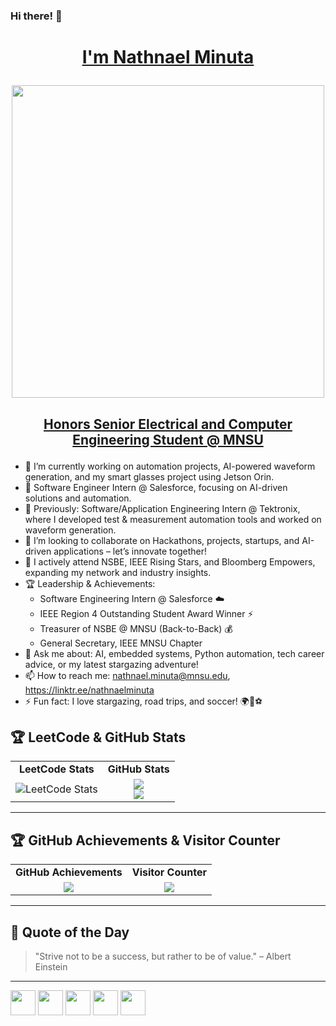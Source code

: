 ### Hi there! 👋
# <p align="center"><u>I'm Nathnael Minuta</u></p>
<p align="center"><img src="https://media.giphy.com/media/qgQUggAC3Pfv687qPC/giphy.gif" width="500"></p>

## <p align="center"><u>Honors Senior Electrical and Computer Engineering Student @ MNSU</u></p>
- 🔭 I’m currently working on automation projects, AI-powered waveform generation, and my smart glasses project using Jetson Orin.
- 🚀 Software Engineer Intern @ Salesforce, focusing on AI-driven solutions and automation.
- 💼 Previously: Software/Application Engineering Intern @ Tektronix, where I developed test & measurement automation tools and worked on waveform generation.
- 👯 I’m looking to collaborate on Hackathons, projects, startups, and AI-driven applications – let’s innovate together!
- 🎤 I actively attend NSBE, IEEE Rising Stars, and Bloomberg Empowers, expanding my network and industry insights.
- 🏆 Leadership & Achievements:
  - Software Engineering Intern @ Salesforce ☁️
  - IEEE Region 4 Outstanding Student Award Winner ⚡
  - Treasurer of NSBE @ MNSU (Back-to-Back) 💰
  - General Secretary, IEEE MNSU Chapter
- 💬 Ask me about: AI, embedded systems, Python automation, tech career advice, or my latest stargazing adventure!
- 📫 How to reach me: nathnael.minuta@mnsu.edu, https://linktr.ee/nathnaelminuta
- ⚡ Fun fact: I love stargazing, road trips, and soccer! 🌍🌌⚽

## 🏆 **LeetCode & GitHub Stats**  
<table>
  <tr>
    <td align="center"><b>LeetCode Stats</b></td>
    <td align="center"><b>GitHub Stats</b></td>
  </tr>
  <tr>
    <td align="center">
      <img src="https://leetcard.jacoblin.cool/nathnaelminuta?theme=dark&font=JetBrains%20Mono" alt="LeetCode Stats">
    </td>
    <td align="center">
      <img src="https://github-readme-stats.vercel.app/api?username=NathnaelMinuta&show_icons=true&theme=radical">
      <br>
      <img src="https://github-readme-stats.vercel.app/api/top-langs/?username=NathnaelMinuta&layout=compact&theme=radical">
    </td>
  </tr>
</table>

---

## 🏆 **GitHub Achievements & Visitor Counter**
<table>
  <tr>
    <td align="center"><b>GitHub Achievements</b></td>
    <td align="center"><b>Visitor Counter</b></td>
  </tr>
  <tr>
    <td align="center">
      <img src="https://github-profile-trophy.vercel.app/?username=NathnaelMinuta&theme=radical&row=1&column=6">
    </td>
    <td align="center">
      <img src="https://komarev.com/ghpvc/?username=NathnaelMinuta&color=blue">
    </td>
  </tr>
</table>

---

## 💬 **Quote of the Day**
> "Strive not to be a success, but rather to be of value." – Albert Einstein  

<!-- Alternatively, you can use another working API -->
<!-- <p align="center">
  <img src="https://quotes-github-readme.vercel.app/api?type=horizontal&theme=radical" alt="Quote of the Day">
</p> -->

---


[<img src="https://upload.wikimedia.org/wikipedia/commons/thumb/e/e7/Instagram_logo_2016.svg/768px-Instagram_logo_2016.svg.png" width="40" height="40">](https://www.instagram.com/nathnael_kebede) [<img src="https://cdn1.iconfinder.com/data/icons/logotypes/32/circle-linkedin-512.png" width="40" height="40">](https://www.linkedin.com/in/nathnaelminuta) [<img src="https://uxwing.com/wp-content/themes/uxwing/download/brands-and-social-media/linktree-logo-icon.png" width="40" height="40">](https://linktr.ee/nathnaelminuta) [<img src="https://static.vecteezy.com/system/resources/previews/004/283/899/non_2x/nk-logo-monogram-emblem-style-with-crown-shape-design-template-free-vector.jpg" width="40" height="40">](https://naticr70921740189.wixsite.com/nathnael-portfolio) [<img src="https://upload.wikimedia.org/wikipedia/commons/1/19/LeetCode_logo_black.png" width="40" height="40">](https://leetcode.com/nathnaelminuta)
